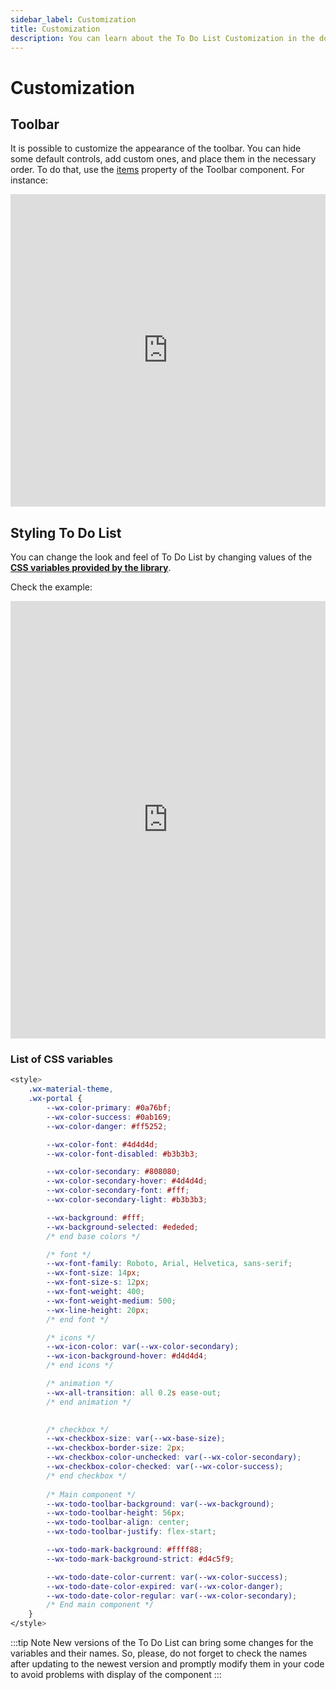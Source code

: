 ```yaml
---
sidebar_label: Customization
title: Customization
description: You can learn about the To Do List Customization in the documentation of the DHTMLX JavaScript To Do List library. Browse developer guides and API reference, try out code examples and live demos, and download a free 30-day evaluation version of DHTMLX To Do List.
---
```


# Customization

## Toolbar

It is possible to customize the appearance of the toolbar. You can hide some default controls, add custom ones, and place them in the necessary order. To do that, use the [items](api/toolbar_api/configs/items_config.md) property of the Toolbar component. For instance:

<iframe src="https://snippet.dhtmlx.com/jrnestbk?mode=js" frameborder="0" class="snippet_iframe" width="100%" height="500"></iframe>

## Styling To Do List

You can change the look and feel of To Do List by changing values of the [**CSS variables provided by the library**](#list-of-css-variables).

Check the example:

<iframe src="https://snippet.dhtmlx.com/thmx9921?mode=html" frameborder="0" class="snippet_iframe" width="100%" height="700"></iframe>

### List of CSS variables

~~~css
<style>
    .wx-material-theme,
    .wx-portal {
        --wx-color-primary: #0a76bf;
        --wx-color-success: #0ab169;
        --wx-color-danger: #ff5252;

        --wx-color-font: #4d4d4d;
        --wx-color-font-disabled: #b3b3b3;

        --wx-color-secondary: #808080;
        --wx-color-secondary-hover: #4d4d4d;
        --wx-color-secondary-font: #fff;
		--wx-color-secondary-light: #b3b3b3;

		--wx-background: #fff;
		--wx-background-selected: #ededed;
		/* end base colors */

		/* font */
		--wx-font-family: Roboto, Arial, Helvetica, sans-serif;
		--wx-font-size: 14px;
		--wx-font-size-s: 12px;
		--wx-font-weight: 400;
		--wx-font-weight-medium: 500;
		--wx-line-height: 20px;
		/* end font */

		/* icons */
		--wx-icon-color: var(--wx-color-secondary);
		--wx-icon-background-hover: #d4d4d4;
		/* end icons */

		/* animation */
		--wx-all-transition: all 0.2s ease-out;
		/* end animation */
		

		/* checkbox */
		--wx-checkbox-size: var(--wx-base-size);
		--wx-checkbox-border-size: 2px;
		--wx-checkbox-color-unchecked: var(--wx-color-secondary);
		--wx-checkbox-color-checked: var(--wx-color-success);
		/* end checkbox */
		
        /* Main component */
		--wx-todo-toolbar-background: var(--wx-background);
		--wx-todo-toolbar-height: 56px;
		--wx-todo-toolbar-align: center;
		--wx-todo-toolbar-justify: flex-start;

		--wx-todo-mark-background: #ffff88;
		--wx-todo-mark-background-strict: #d4c5f9;

		--wx-todo-date-color-current: var(--wx-color-success);
		--wx-todo-date-color-expired: var(--wx-color-danger);
		--wx-todo-date-color-regular: var(--wx-color-secondary);
		/* End main component */
    }
</style>
~~~

:::tip Note
New versions of the To Do List can bring some changes for the variables and their names. So, please, do not forget to check the names after updating to the newest version and promptly modify them in your code to avoid problems with display of the component
:::